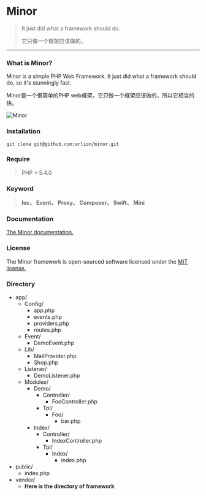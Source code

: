 # Minor
> It just did what a framework should do.
> 
> 它只做一个框架应该做的。

***
### What is Minor?
Minor is a simple PHP Web Framework. It just did what a framework should do, so it's stunningly fast.

Minor是一个很简单的PHP web框架。它只做一个框架应该做的，所以它相当的快。

![Minor](http://i4.buimg.com/678554b000f6be7f.png)

### Installation
`git clone git@github.com:orlion/minor.git`

### Require
>PHP > 5.4.0

### Keyword
>**Ioc、 Event、 Proxy、 Composer、 Swift、 Mini**

### Documentation
[The Minor documentation.](http://www.cnblogs.com/orlion/category/837776.html)

### License
The Minor framework is open-sourced software licensed under the [MIT license.](https://opensource.org/licenses/MIT)

### Directory

<ul>
	<li>app/
		<ul>
			<li>Config/
				<ul>
					<li>app.php</li>
					<li>events.php</li>
					<li>providers.php</li>
					<li>routes.php</li>
				</ul>
			</li>
			<li>Event/
				<ul>
					<li>DemoEvent.php</li>
				</ul>
			</li>
			<li>Lib/
				<ul>
					<li>MailProvider.php</li>
					<li>Shop.php</li>
				</ul>
			</li>
			<li>Listener/
				<ul>
					<li>DemoListener.php</li>
				</ul>
			</li>
			<li>Modules/
				<ul>
					<li>Demo/
						<ul>
							<li>Controller/
								<ul>
									<li>FooController.php</li>
								</ul>
							</li>
							<li>Tpl/
								<ul>
									<li>Foo/
										<ul>
											<li>bar.php</li>
										</ul>
									</li>
								</ul>
							</li>
						</ul>
					</li>
					<li>Index/
						<ul>
							<li>Controller/
								<ul>
									<li>IndexController.php</li>
								</ul>
							</li>
							<li>Tpl/
								<ul>
									<li>Index/
										<ul>
											<li>index.php</li>
										</ul>
									</li>
								</ul>
							</li>
						</ul>
					</li>
				</ul>
			</li>
		</ul>
	</li>
	<li>public/
		<ul>
			<li>index.php</li>
		</ul>
	</li>
	<li>vendor/
		<ul><li><b>Here is the directory of framework</b></li></ul>
	</li>
</ul>
